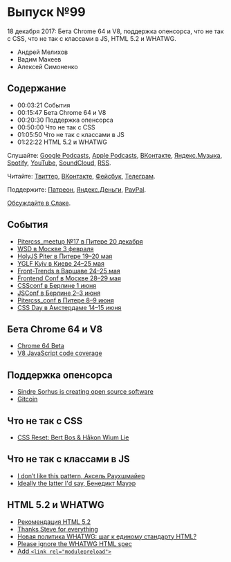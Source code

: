 # Выпуск №99

18 декабря 2017: Бета Chrome 64 и V8, поддержка опенсорса, что не так с CSS, что не так с классами в JS, HTML 5.2 и WHATWG.

- Андрей Мелихов
- Вадим Макеев
- Алексей Симоненко

## Содержание

- 00:03:21 События
- 00:15:47 Бета Chrome 64 и V8
- 00:20:30 Поддержка опенсорса
- 00:50:00 Что не так с CSS
- 01:05:50 Что не так с классами в JS
- 01:22:22 HTML 5.2 и WHATWG

Слушайте: [Google Podcasts](https://podcasts.google.com/?feed=aHR0cHM6Ly93ZWItc3RhbmRhcmRzLnJ1L3BvZGNhc3QvZmVlZC8), [Apple Podcasts](https://podcasts.apple.com/podcast/id1080500016), [ВКонтакте](https://vk.com/podcasts-32017543), [Яндекс.Музыка](https://music.yandex.ru/album/6245956), [Spotify](https://open.spotify.com/show/3rzAcADjpBpXt73L0epTjV), [YouTube](https://www.youtube.com/playlist?list=PLMBnwIwFEFHcwuevhsNXkFTcadeX5R1Go), [SoundCloud](https://soundcloud.com/web-standards), [RSS](https://web-standards.ru/podcast/feed/).

Читайте: [Твиттер](https://twitter.com/webstandards_ru), [ВКонтакте](https://vk.com/webstandards_ru), [Фейсбук](https://www.facebook.com/webstandardsru), [Телеграм](https://t.me/webstandards_ru).

Поддержите: [Патреон](https://www.patreon.com/webstandards_ru), [Яндекс.Деньги](https://money.yandex.ru/to/41001119329753), [PayPal](https://www.paypal.me/pepelsbey).

[Обсуждайте в Слаке](http://slack.web-standards.ru/).

## События

- [Pitercss_meetup №17 в Питере 20 декабря](https://pitercss.timepad.ru/event/627086/)
- [WSD в Москве 3 февраля](https://wsd.events/2018/02/03/)
- [HolyJS Piter в Питере 19–20 мая](https://holyjs-piter.ru/)
- [YGLF Kyiv в Киеве 24–25 мая](http://yglf.com.ua/)
- [Front-Trends в Варшаве 24–25 мая](https://2018.front-trends.com/)
- [Frontend Conf в Москве 28–29 мая](http://frontendconf.ru/)
- [CSSconf в Берлине 1 июня](https://2018.cssconf.eu/)
- [JSConf в Берлине 2–3 июня](https://2018.jsconf.eu/)
- [Pitercss_conf в Питере 8–9 июня](https://pitercss.com/)
- [CSS Day в Амстердаме 14–15 июня](https://cssday.nl/2018)

## Бета Chrome 64 и V8

- [Chrome 64 Beta](https://developers.google.com/web/updates/2017/12/chrome-63-64-media-updates)
- [V8 JavaScript code coverage](https://v8project.blogspot.ru/2017/12/javascript-code-coverage.html)

## Поддержка опенсорса

- [Sindre Sorhus is creating open source software](https://www.patreon.com/sindresorhus)
- [Gitcoin](https://gitcoin.co/)

## Что не так с CSS

- [CSS Reset: Bert Bos & Håkon Wium Lie](https://vimeo.com/237192358)

## Что не так с классами в JS

- [I don’t like this pattern, Аксель Раухшмайер](https://twitter.com/rauschma/status/937832318177366016)
- [Ideally the latter I'd say, Бенедикт Мауэр](https://twitter.com/bmeurer/status/937968208140750851)

## HTML 5.2 и WHATWG

- [Рекомендация HTML 5.2](https://www.w3.org/TR/html52/changes.html#changes)
- [Thanks Steve for everything](https://lists.w3.org/Archives/Public/public-html/2017Dec/0006.html)
- [Новая политика WHATWG: шаг к единому стандарту HTML?](http://css-live.ru/vecssti-s-polej/novaya-politika-whatwg-shag-k-edinomu-standartu-html.html)
- [Please ignore the WHATWG HTML spec](https://twitter.com/heydonworks/status/940486866201169920)
- [Add `<link rel="modulepreload">`](https://github.com/whatwg/html/commit/7c28027b80208aa6b126fa7b086c44877f584178)

